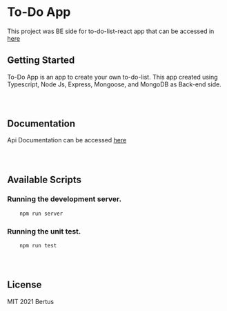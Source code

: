 # To-Do App


This project was BE side for to-do-list-react app that can be accessed in [here](https://github.com/albertus-96/react-redux-to-do-app)

## Getting Started

To-Do App is an app to create your own to-do-list. This app created using Typescript, Node Js, Express, Mongoose, and MongoDB as Back-end side.

&nbsp;
#

## Documentation

Api Documentation can be accessed [here](https://documenter.getpostman.com/view/16271246/U16nKjY9)

&nbsp;
#
## Available Scripts

### Running the development server.

```bash
    npm run server
```

### Running the unit test.

```bash
    npm run test
```
&nbsp;
#
## License

MIT 2021 Bertus
